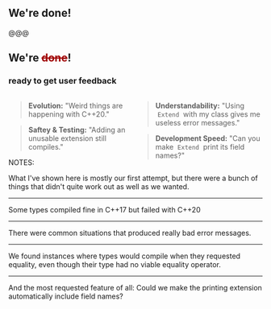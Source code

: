 ## We're done!

@@@

## We're <span style="color:#a00000;text-decoration:line-through"><span class="wrong_content">done</span></span>!
### <span class="edited_title">ready to get user feedback</span>

<div>
<div style="width:50%; float:left">

> **Evolution:**
> "Weird things are happening with C++20."
<!-- .element class="fragment blockquote1" data-fragment-index="1" style="font-size:16pt !important; width:90%"-->

> **Saftey & Testing:**
> "Adding an unusable extension still compiles."
<!-- .element class="fragment blockquote2" data-fragment-index="3" style="font-size:16pt !important; width:90%"-->

</div>
<div style="width:50%; float:right">

> **Understandability:**
> "Using &nbsp;`Extend`&nbsp; with my class gives me useless error messages."
<!-- .element class="fragment blockquote2" data-fragment-index="2" style="font-size:16pt !important; width:90%" -->

> **Development Speed:**
> "Can you make &nbsp;`Extend`&nbsp; print its field names?"
<!-- .element class="fragment blockquote1" data-fragment-index="4"  style="font-size:16pt !important; width:90%"-->

</div>
</div>

NOTES:

What I've shown here is mostly our first attempt, but there were a bunch of things that didn't quite work out as well as we wanted.

---

Some types compiled fine in C++17 but failed with C++20

---

There were common situations that produced really bad error messages.

---

We found instances where types would compile when they requested equality, even though their type had no viable equality operator.

---

And the most requested feature of all: Could we make the printing extension automatically include field names?
